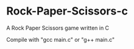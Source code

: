 # Rock-Paper-Scissors-c
A Rock Paper Scissors game written in C

Compile with "gcc main.c" or "g++ main.c"
